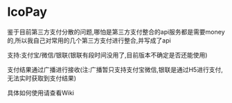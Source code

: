 # IcoPay
鉴于目前第三方支付分散的问题,哪怕是第三方支付整合的api服务都是需要money的,所以我自己对常用的几个第三方支付进行整合,并写成了api

支持:支付宝/微信/银联(银联有段时间没用了,目前版本不确定是否还能使用)

支付结果通过广播进行接收(注:广播暂只支持支付宝微信,银联是通过H5进行支付,无法实时获取到支付结果)

具体如何使用请查看Wiki
